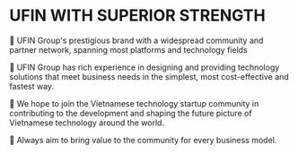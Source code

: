 # UFIN WITH SUPERIOR STRENGTH

🔰 UFIN Group's prestigious brand with a widespread community and partner network, spanning most platforms and technology fields

🔰 UFIN Group has rich experience in designing and providing technology solutions that meet business needs in the simplest, most cost-effective and fastest way.

🔰 We hope to join the Vietnamese technology startup community in contributing to the development and shaping the future picture of Vietnamese technology around the world.

🔰 Always aim to bring value to the community for every business model.
